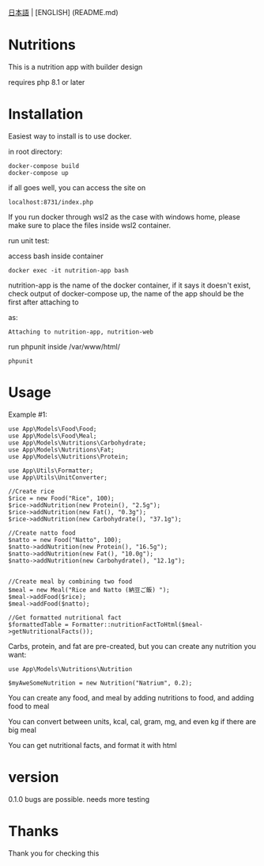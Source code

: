 [日本語](README-jp.md) | [ENGLISH] (README.md)

# Nutritions

This is a nutrition app with builder design

requires php 8.1 or later

# Installation

Easiest way to install is to use docker.

in root directory:

```
docker-compose build
docker-compose up
```

if all goes well, you can access the site on 

```
localhost:8731/index.php
```

If you run docker through wsl2 as the case with windows home, please make sure to place the files inside wsl2 container. 

run unit test:

access bash inside container
```
docker exec -it nutrition-app bash
```

nutrition-app is the name of the docker container, if it says it doesn't exist, check output of docker-compose up, the name of the app should be the first after attaching to

as:
```
Attaching to nutrition-app, nutrition-web
```

run phpunit inside /var/www/html/

```
phpunit
```

# Usage

Example #1:

```
use App\Models\Food\Food;
use App\Models\Food\Meal;
use App\Models\Nutritions\Carbohydrate;
use App\Models\Nutritions\Fat;
use App\Models\Nutritions\Protein;

use App\Utils\Formatter;
use App\Utils\UnitConverter;

//Create rice
$rice = new Food("Rice", 100);
$rice->addNutrition(new Protein(), "2.5g");
$rice->addNutrition(new Fat(), "0.3g");
$rice->addNutrition(new Carbohydrate(), "37.1g");

//Create natto food
$natto = new Food("Natto", 100);
$natto->addNutrition(new Protein(), "16.5g");
$natto->addNutrition(new Fat(), "10.0g");
$natto->addNutrition(new Carbohydrate(), "12.1g");


//Create meal by combining two food
$meal = new Meal("Rice and Natto (納豆ご飯) ");
$meal->addFood($rice);
$meal->addFood($natto);

//Get formatted nutritional fact
$formattedTable = Formatter::nutritionFactToHtml($meal->getNutritionalFacts());
```

Carbs, protein, and fat are pre-created, but you can create any nutrition you want:

```
use App\Models\Nutritions\Nutrition

$myAweSomeNutrition = new Nutrition("Natrium", 0.2);

```

You can create any food, and meal by adding nutritions to food, and adding food to meal

You can convert between units, kcal, cal, gram, mg, and even kg if there are big meal

You can get nutritional facts, and format it with html

# version
0.1.0
bugs are possible. needs more testing

# Thanks

Thank you for checking this

